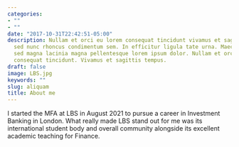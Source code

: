 ```yaml
---
categories:
- ""
- ""
date: "2017-10-31T22:42:51-05:00"
description: Nullam et orci eu lorem consequat tincidunt vivamus et sagittis magna
  sed nunc rhoncus condimentum sem. In efficitur ligula tate urna. Maecenas massa
  sed magna lacinia magna pellentesque lorem ipsum dolor. Nullam et orci eu lorem
  consequat tincidunt. Vivamus et sagittis tempus.
draft: false
image: LBS.jpg
keywords: ""
slug: aliquam
title: About me
---
```

I started the MFA at LBS in August 2021 to pursue a career in Investment Banking in London. What really made LBS stand out for me was its international student body and overall community alongside its excellent academic teaching for Finance.